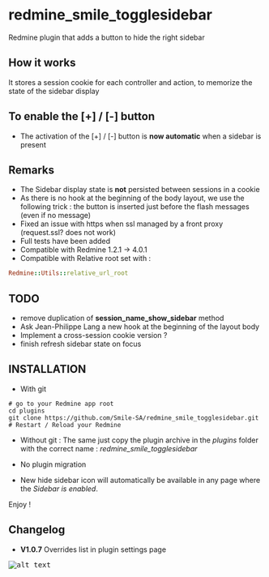 redmine_smile_togglesidebar
===========================

Redmine plugin that adds a button to hide the right sidebar

## How it works

It stores a session cookie for each controller and action, to memorize the state of the sidebar display

## To enable the [+] / [-] button

- The activation of the  [+] / [-] button is **now automatic** when a sidebar is present

## Remarks

- The Sidebar display state is **not** persisted between sessions in a cookie
- As there is no hook at the beginning of the body layout, we use the following trick : the button is inserted just before the flash messages (even if no message)
- Fixed an issue with https when ssl managed by a front proxy (request.ssl? does not work)
- Full tests have been added
- Compatible with Redmine 1.2.1 -> 4.0.1
- Compatible with Relative root set with :
```ruby
Redmine::Utils::relative_url_root
```

## TODO

- remove duplication of **session_name_show_sidebar** method
- Ask Jean-Philippe Lang a new hook at the beginning of the layout body
- Implement a cross-session cookie version ?
- finish refresh sidebar state on focus

## INSTALLATION

- With git
```shell
# go to your Redmine app root
cd plugins
git clone https://github.com/Smile-SA/redmine_smile_togglesidebar.git
# Restart / Reload your Redmine
```

- Without git :
The same just copy the plugin archive in the *plugins* folder with the correct name : *redmine_smile_togglesidebar*

- No plugin migration
- New hide sidebar icon will automatically be available in any page where the *Sidebar is enabled*.

Enjoy !


## Changelog

* **V1.0.7** Overrides list in plugin settings page


<kbd>![alt text](https://compteur-visites.ennder.fr/sites/32/token/githubtsb/image "Logo") <!-- .element height="10%" width="10%" --></kbd>

